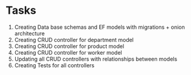 # Tasks
1. Creating Data base schemas and EF models with migrations + onion architecture
2. Creating CRUD controller for department model
3. Creating CRUD controller for product model
4. Creating CRUD controller for worker model
5. Updating all CRUD controllers with relationships between models
6. Creating Tests for all controllers 
